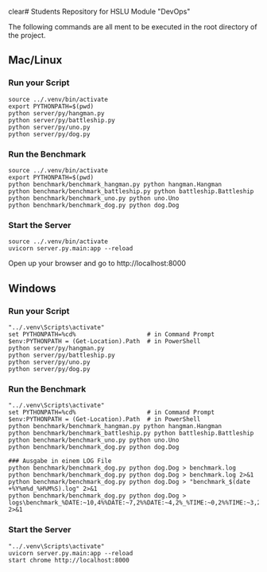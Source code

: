 clear# Students Repository for HSLU Module "DevOps"

The following commands are all ment to be executed in the root directory of the project.

## Mac/Linux
### Run your Script
````
source ../.venv/bin/activate
export PYTHONPATH=$(pwd)
python server/py/hangman.py
python server/py/battleship.py
python server/py/uno.py
python server/py/dog.py
````

### Run the Benchmark
````
source ../.venv/bin/activate
export PYTHONPATH=$(pwd)
python benchmark/benchmark_hangman.py python hangman.Hangman
python benchmark/benchmark_battleship.py python battleship.Battleship
python benchmark/benchmark_uno.py python uno.Uno
python benchmark/benchmark_dog.py python dog.Dog
````

### Start the Server
````
source ../.venv/bin/activate
uvicorn server.py.main:app --reload
````
Open up your browser and go to http://localhost:8000


## Windows
### Run your Script
````
"../.venv\Scripts\activate"
set PYTHONPATH=%cd%                    # in Command Prompt
$env:PYTHONPATH = (Get-Location).Path  # in PowerShell
python server/py/hangman.py
python server/py/battleship.py
python server/py/uno.py
python server/py/dog.py
````

### Run the Benchmark
````
"../.venv\Scripts\activate"
set PYTHONPATH=%cd%                    # in Command Prompt
$env:PYTHONPATH = (Get-Location).Path  # in PowerShell
python benchmark/benchmark_hangman.py python hangman.Hangman
python benchmark/benchmark_battleship.py python battleship.Battleship
python benchmark/benchmark_uno.py python uno.Uno
python benchmark/benchmark_dog.py python dog.Dog

### Ausgabe in einem LOG File
python benchmark/benchmark_dog.py python dog.Dog > benchmark.log  
python benchmark/benchmark_dog.py python dog.Dog > benchmark.log 2>&1
python benchmark/benchmark_dog.py python dog.Dog > "benchmark_$(date +%Y%m%d_%H%M%S).log" 2>&1
python benchmark/benchmark_dog.py python dog.Dog > logs\benchmark_%DATE:~10,4%%DATE:~7,2%%DATE:~4,2%_%TIME:~0,2%%TIME:~3,2%%TIME:~6,2%.log 2>&1

````

### Start the Server
````
"../.venv\Scripts\activate"
uvicorn server.py.main:app --reload
start chrome http://localhost:8000
````
